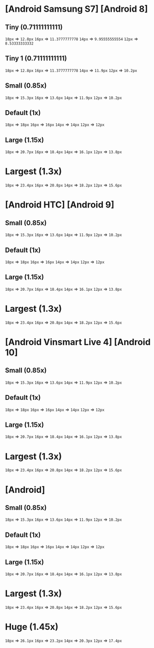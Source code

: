 # [Android Samsung S7] [Android 8]
## Tiny (0.71111111111)
`18px` => `12.8px`
`16px` => `11.3777777778`
`14px` => `9.95555555554`
`12px` => `8.53333333332`

## Tiny 1 (0.71111111111)
`18px` => `12.8px`
`16px` => `11.3777777778`
`14px` => `11.9px`
`12px` => `10.2px`

## Small (0.85x)
`18px` => `15.3px`
`16px` => `13.6px`
`14px` => `11.9px`
`12px` => `10.2px`

## Default (1x)
`18px` => `18px`
`16px` => `16px`
`14px` => `14px`
`12px` => `12px`

## Large (1.15x)
`18px` => `20.7px`
`16px` => `18.4px`
`14px` => `16.1px`
`12px` => `13.8px`

# Largest (1.3x)
`18px` => `23.4px`
`16px` => `20.8px`
`14px` => `18.2px`
`12px` => `15.6px`

# [Android HTC] [Android 9]
## Small (0.85x)
`18px` => `15.3px`
`16px` => `13.6px`
`14px` => `11.9px`
`12px` => `10.2px`

## Default (1x)
`18px` => `18px`
`16px` => `16px`
`14px` => `14px`
`12px` => `12px`

## Large (1.15x)
`18px` => `20.7px`
`16px` => `18.4px`
`14px` => `16.1px`
`12px` => `13.8px`

# Largest (1.3x)
`18px` => `23.4px`
`16px` => `20.8px`
`14px` => `18.2px`
`12px` => `15.6px`

# [Android Vinsmart Live 4] [Android 10]
## Small (0.85x)
`18px` => `15.3px`
`16px` => `13.6px`
`14px` => `11.9px`
`12px` => `10.2px`

## Default (1x)
`18px` => `18px`
`16px` => `16px`
`14px` => `14px`
`12px` => `12px`

## Large (1.15x)
`18px` => `20.7px`
`16px` => `18.4px`
`14px` => `16.1px`
`12px` => `13.8px`

# Largest (1.3x)
`18px` => `23.4px`
`16px` => `20.8px`
`14px` => `18.2px`
`12px` => `15.6px`

# [Android]
## Small (0.85x)
`18px` => `15.3px`
`16px` => `13.6px`
`14px` => `11.9px`
`12px` => `10.2px`

## Default (1x)
`18px` => `18px`
`16px` => `16px`
`14px` => `14px`
`12px` => `12px`

## Large (1.15x)
`18px` => `20.7px`
`16px` => `18.4px`
`14px` => `16.1px`
`12px` => `13.8px`

# Largest (1.3x)
`18px` => `23.4px`
`16px` => `20.8px`
`14px` => `18.2px`
`12px` => `15.6px`

# Huge (1.45x)
`18px` => `26.1px`
`16px` => `23.2px`
`14px` => `20.3px`
`12px` => `17.4px`